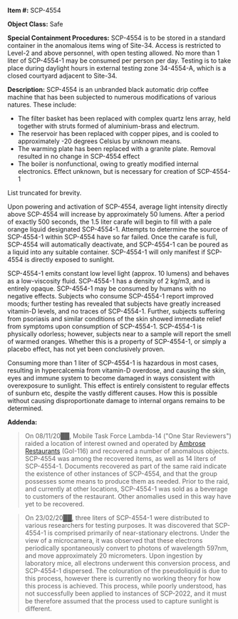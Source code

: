 **Item #:** SCP-4554

**Object Class:** Safe

**Special Containment Procedures:** SCP-4554 is to be stored in a standard container in the anomalous items wing of Site-34. Access is restricted to Level-2 and above personnel, with open testing allowed. No more than 1 liter of SCP-4554-1 may be consumed per person per day. Testing is to take place during daylight hours in external testing zone 34-4554-A, which is a closed courtyard adjacent to Site-34.

**Description:** SCP-4554 is an unbranded black automatic drip coffee machine that has been subjected to numerous modifications of various natures. These include:

*   The filter basket has been replaced with complex quartz lens array, held together with struts formed of aluminium-brass and electrum.
*   The reservoir has been replaced with copper pipes, and is cooled to approximately -20 degrees Celsius by unknown means.
*   The warming plate has been replaced with a granite plate. Removal resulted in no change in SCP-4554 effect
*   The boiler is nonfunctional, owing to greatly modified internal electronics. Effect unknown, but is necessary for creation of SCP-4554-1

List truncated for brevity.

Upon powering and activation of SCP-4554, average light intensity directly above SCP-4554 will increase by approximately 50 lumens. After a period of exactly 500 seconds, the 1.5 liter carafe will begin to fill with a pale orange liquid designated SCP-4554-1. Attempts to determine the source of SCP-4554-1 within SCP-4554 have so far failed. Once the carafe is full, SCP-4554 will automatically deactivate, and SCP-4554-1 can be poured as a liquid into any suitable container. SCP-4554-1 will only manifest if SCP-4554 is directly exposed to sunlight.

SCP-4554-1 emits constant low level light (approx. 10 lumens) and behaves as a low-viscosity fluid. SCP-4554-1 has a density of 2 kg/m3, and is entirely opaque. SCP-4554-1 may be consumed by humans with no negative effects. Subjects who consume SCP-4554-1 report improved moods; further testing has revealed that subjects have greatly increased vitamin-D levels, and no traces of SCP-4554-1. Further, subjects suffering from psoriasis and similar conditions of the skin showed immediate relief from symptoms upon consumption of SCP-4554-1. SCP-4554-1 is physically odorless; however, subjects near to a sample will report the smell of warmed oranges. Whether this is a property of SCP-4554-1, or simply a placebo effect, has not yet been conclusively proven.

Consuming more than 1 liter of SCP-4554-1 is hazardous in most cases, resulting in hypercalcemia from vitamin-D overdose, and causing the skin, eyes and immune system to become damaged in ways consistent with overexposure to sunlight. This effect is entirely consistent to regular effects of sunburn etc, despite the vastly different causes. How this is possible without causing disproportionate damage to internal organs remains to be determined.

**Addenda:**

> On 08/11/20██, Mobile Task Force Lambda-14 ("One Star Reviewers") raided a location of interest owned and operated by [Ambrose Restaurants](/dining-out) (GoI-116) and recovered a number of anomalous objects. SCP-4554 was among the recovered items, as well as 14 liters of SCP-4554-1. Documents recovered as part of the same raid indicate the existence of other instances of SCP-4554, and that the group possesses some means to produce them as needed. Prior to the raid, and currently at other locations, SCP-4554-1 was sold as a beverage to customers of the restaurant. Other anomalies used in this way have yet to be recovered.

> On 23/02/20██, three liters of SCP-4554-1 were distributed to various researchers for testing purposes. It was discovered that SCP-4554-1 is comprised primarily of near-stationary electrons. Under the view of a microcamera, it was observed that these electrons periodically spontaneously convert to photons of wavelength 597nm, and move approximately 20 micrometers. Upon ingestion by laboratory mice, all electrons underwent this conversion process, and SCP-4554-1 dispersed. The colouration of the pseudoliquid is due to this process, however there is currently no working theory for how this process is achieved. This process, while poorly understood, has not successfully been applied to instances of SCP-2022, and it must be therefore assumed that the process used to capture sunlight is different.